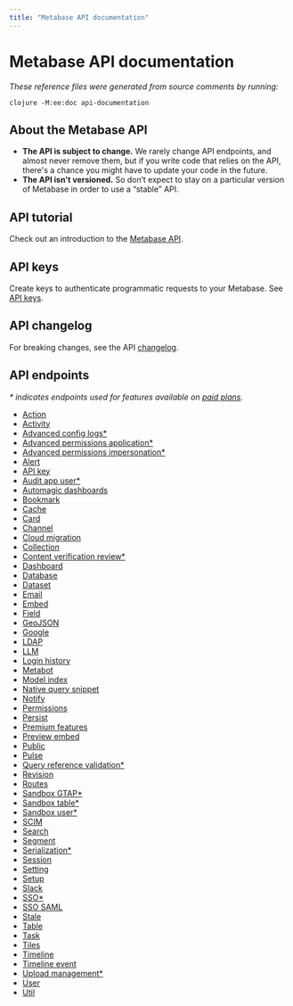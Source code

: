 ```yaml
---
title: "Metabase API documentation"
---
```


# Metabase API documentation

_These reference files were generated from source comments by running:_

```
clojure -M:ee:doc api-documentation
```

## About the Metabase API

- **The API is subject to change.** We rarely change API endpoints, and almost never remove them, but if you write code that relies on the API, there's a chance you might have to update your code in the future.
- **The API isn't versioned.** So don’t expect to stay on a particular version of Metabase in order to use a “stable” API.

## API tutorial

Check out an introduction to the [Metabase API](/learn/administration/metabase-api.html).

## API keys

Create keys to authenticate programmatic requests to your Metabase. See [API keys](../people-and-groups/api-keys.md).

## API changelog

For breaking changes, see the API [changelog](../developers-guide/api-changelog.md).

## API endpoints

_* indicates endpoints used for features available on [paid plans](https://www.metabase.com/pricing)._


- [Action](../api/action.md)
- [Activity](../api/activity.md)
- [Advanced config logs*](../api/ee/advanced-config-logs.md)
- [Advanced permissions application*](../api/ee/advanced-permissions-application.md)
- [Advanced permissions impersonation*](../api/ee/advanced-permissions-impersonation.md)
- [Alert](../api/alert.md)
- [API key](../api/api-key.md)
- [Audit app user*](../api/ee/audit-app-user.md)
- [Automagic dashboards](../api/automagic-dashboards.md)
- [Bookmark](../api/bookmark.md)
- [Cache](../api/cache.md)
- [Card](../api/card.md)
- [Channel](../api/channel.md)
- [Cloud migration](../api/cloud-migration.md)
- [Collection](../api/collection.md)
- [Content verification review*](../api/ee/content-verification-review.md)
- [Dashboard](../api/dashboard.md)
- [Database](../api/database.md)
- [Dataset](../api/dataset.md)
- [Email](../api/email.md)
- [Embed](../api/embed.md)
- [Field](../api/field.md)
- [GeoJSON](../api/geojson.md)
- [Google](../api/google.md)
- [LDAP](../api/ldap.md)
- [LLM](../api/llm.md)
- [Login history](../api/login-history.md)
- [Metabot](../api/metabot.md)
- [Model index](../api/model-index.md)
- [Native query snippet](../api/native-query-snippet.md)
- [Notify](../api/notify.md)
- [Permissions](../api/permissions.md)
- [Persist](../api/persist.md)
- [Premium features](../api/premium-features.md)
- [Preview embed](../api/preview-embed.md)
- [Public](../api/public.md)
- [Pulse](../api/pulse.md)
- [Query reference validation*](../api/ee/query-reference-validation.md)
- [Revision](../api/revision.md)
- [Routes](../api/routes.md)
- [Sandbox GTAP*](../api/ee/sandbox-gtap.md)
- [Sandbox table*](../api/ee/sandbox-table.md)
- [Sandbox user*](../api/ee/sandbox-user.md)
- [SCIM](../api/scim.md)
- [Search](../api/search.md)
- [Segment](../api/segment.md)
- [Serialization*](../api/ee/serialization.md)
- [Session](../api/session.md)
- [Setting](../api/setting.md)
- [Setup](../api/setup.md)
- [Slack](../api/slack.md)
- [SSO*](../api/ee/sso.md)
- [SSO SAML](../api/sso-saml.md)
- [Stale](../api/stale.md)
- [Table](../api/table.md)
- [Task](../api/task.md)
- [Tiles](../api/tiles.md)
- [Timeline](../api/timeline.md)
- [Timeline event](../api/timeline-event.md)
- [Upload management*](../api/ee/upload-management.md)
- [User](../api/user.md)
- [Util](../api/util.md)
